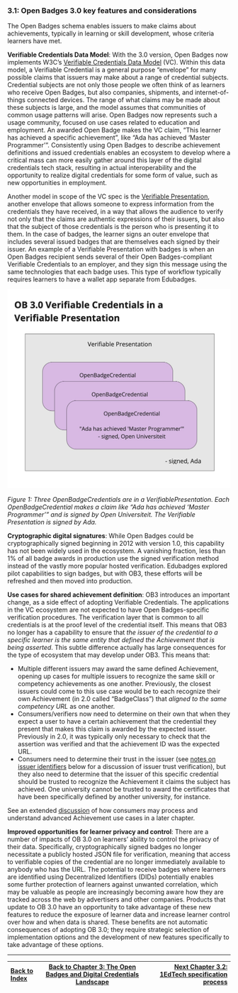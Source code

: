 ### 3.1: Open Badges 3.0 key features and considerations

The Open Badges schema enables issuers to make claims about achievements, typically in learning or skill development, whose criteria learners have met.

**Verifiable Credentials Data Model**: With the 3.0 version, Open Badges now implements W3C’s [Verifiable Credentials Data Model](https://www.w3.org/TR/vc-data-model/) (VC). Within this data model, a Verifiable Credential is a general purpose “envelope” for many possible claims that issuers may make about a range of credential subjects. Credential subjects are not only those people we often think of as learners who receive Open Badges, but also companies, shipments, and internet-of-things connected devices. The range of what claims may be made about these subjects is large, and the model assumes that communities of common usage patterns will arise. Open Badges now represents such a usage community, focused on use cases related to education and employment. An awarded Open Badge makes the VC claim, “This learner has achieved a specific achievement”, like “Ada has achieved ‘Master Programmer’”. Consistently using Open Badges to describe achievement definitions and issued credentials enables an ecosystem to develop where a critical mass can more easily gather around this layer of the digital credentials tech stack, resulting in actual interoperability and the opportunity to realize digital credentials for some form of value, such as new opportunities in employment.

Another model in scope of the VC spec is the [Verifiable Presentation](https://www.w3.org/TR/vc-data-model/#presentations), another envelope that allows someone to express information from the credentials they have received, in a way that allows the audience to verify not only that the claims are authentic expressions of their issuers, but also that the subject of those credentials is the person who is presenting it to them. In the case of badges, the learner signs an outer envelope that includes several issued badges that are themselves each signed by their issuer. An example of a Verifiable Presentation with badges is when an Open Badges recipient sends several of their Open Badges-compliant Verifiable Credentials to an employer, and they sign this message using the same technologies that each badge uses. This type of workflow typically requires learners to have a wallet app separate from Edubadges.

![Three OpenBadgeCredentials are in a VerifiablePresentation. Each OpenBadgeCredential makes a claim like “Ada has achieved ‘Master Programmer’” and is signed by Open Universiteit. The Verifiable Presentation is signed by Ada.](assets/02-vp.jpeg)

*Figure 1: Three OpenBadgeCredentials are in a VerifiablePresentation. Each OpenBadgeCredential makes a claim like “Ada has achieved ‘Master Programmer’” and is signed by Open Universiteit. The Verifiable Presentation is signed by Ada.*

**Cryptographic digital signatures**: While Open Badges could be cryptographically signed beginning in 2012 with version 1.0, this capability has not been widely used in the ecosystem. A vanishing fraction, less than 1% of all badge awards in production use the signed verification method instead of the vastly more popular hosted verification. Edubadges explored pilot capabilities to sign badges, but with OB3, these efforts will be refreshed and then moved into production.

**Use cases for shared achievement definition**: OB3 introduces an important change, as a side effect of adopting Verifiable Credentials. The applications in the VC ecosystem are not expected to have Open Badges-specific verification procedures. The verification layer that is common to all credentials is at the proof level of the credential itself. This means that OB3 no longer has a capability to ensure that _the issuer of the credential to a specific learner is the same entity that defined the Achievement that is being asserted_. This subtle difference actually has large consequences for the type of ecosystem that may develop under OB3. This means that:

*   Multiple different issuers may award the same defined Achievement, opening up cases for multiple issuers to recognize the same skill or competency achievements as one another. Previously, the closest issuers could come to this use case would be to each recognize their own Achievement (in 2.0 called “BadgeClass”) that _aligned to the same competency URL_ as one another.
*   Consumers/verifiers now need to determine on their own that when they expect a user to have a certain achievement that the credential they present that makes this claim is awarded by the expected issuer. Previously in 2.0, it was typically only necessary to check that the assertion was verified and that the achievement ID was the expected URL.
*   Consumers need to determine their trust in the issuer (see [notes on issuer identifiers](#issuer-identifiers) below for a discussion of issuer trust verification), but they also need to determine that the issuer of this specific credential should be trusted to recognize the Achievement it claims the subject has achieved. One university cannot be trusted to award the certificates that have been specifically defined by another university, for instance.

See an extended [discussion](#achievement-definitions-in-ob-3.0) of how consumers may process and understand advanced Achievement use cases in a later chapter.

**Improved opportunities for learner privacy and control**: There are a number of impacts of OB 3.0 on learners’ ability to control the privacy of their data. Specifically, cryptographically signed badges no longer necessitate a publicly hosted JSON file for verification, meaning that access to verifiable copies of the credential are no longer immediately available to anybody who has the URL. The potential to receive badges where learners are identified using Decentralized Identifiers (DIDs) potentially enables some further protection of learners against unwanted correlation, which may be valuable as people are increasingly becoming aware how they are tracked across the web by advertisers and other companies. Products that update to OB 3.0 have an opportunity to take advantage of these new features to reduce the exposure of learner data and increase learner control over how and when data is shared. These benefits are not automatic consequences of adopting OB 3.0; they require strategic selection of implementation options and the development of new features specifically to take advantage of these options.

---

| [Back to Index](ob3-edubadges/README.md)   | [Back to Chapter 3: The Open Badges and Digital Credentials Landscape](ob3-edubadges/30-the-open-badges-and-digital-credentials-landscape.md) |    [Next Chapter 3.2: 1EdTech specification process](ob3-edubadges/32-1edtech-specification-process.md) |
| :--- |  :---:  | ---: |
